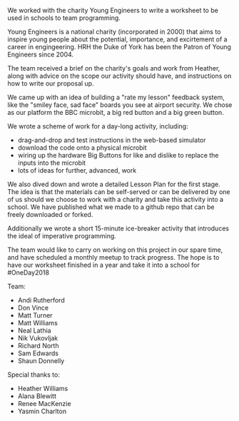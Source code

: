 We worked with the charity Young Engineers to write a worksheet to be used
in schools to team programming.

Young Engineers is a national charity (incorporated in 2000) that aims to
inspire young people about the potential, importance, and excirtement of a
career in engingeering. HRH the Duke of York has been the Patron of Young
Engineers since 2004.

The team received a brief on the charity's goals and work from Heather,
along with advice on the scope our activity should have, and instructions on how
to write our proposal up.

We came up with an idea of building a "rate my lesson" feedback system,
like the "smiley face, sad face" boards you see at airport security. We
chose as our platform the BBC microbit, a big red button and a big green
button.

We wrote a scheme of work for a day-long activity, including:
* drag-and-drop and test instructions in the web-based simulator
* download the code onto a physical microbit
* wiring up the hardware Big Buttons for like and dislike to replace the inputs into the microbit
* lots of ideas for further, advanced, work

We also dived down and wrote a detailed Lesson Plan for the first stage.
The idea is that the materials can be self-served or can be delivered by
one of us should we choose to work with a charity and take this activity
into a school. We have published what we made to a github repo that can be
freely downloaded or forked.

Additionally we wrote a short 15-minute ice-breaker activity that
introduces the ideal of imperative programming.

The team would like to carry on working on this project in our spare time, and have scheduled
a monthly meetup to track progress. The hope is to have our worksheet
finished in a year and take it into a school for #OneDay2018

Team:
* Andi Rutherford
* Don Vince
* Matt Turner
* Matt Williams
* Neal Lathia
* Nik Vukovljak
* Richard North
* Sam Edwards
* Shaun Donnelly

Special thanks to:
* Heather Williams
* Alana Blewitt
* Renee MacKenzie
* Yasmin Charlton
